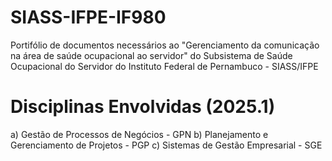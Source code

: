 # SIASS-IFPE-IF980
Portifólio de documentos necessários ao "Gerenciamento da comunicação na área de saúde ocupacional ao servidor"	do Subsistema de Saúde Ocupacional do Servidor do Instituto Federal de Pernambuco - SIASS/IFPE

# Disciplinas Envolvidas (2025.1)
a) Gestão de Processos de Negócios - GPN
b) Planejamento e Gerenciamento de Projetos - PGP
c) Sistemas de Gestão Empresarial - SGE  

